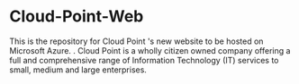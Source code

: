 # Cloud-Point-Web
This is the repository for Cloud Point 's new website to be hosted on Microsoft Azure.
.
Cloud Point is a wholly citizen owned company offering a full and comprehensive range of Information Technology (IT) services to small, medium and large enterprises. 
